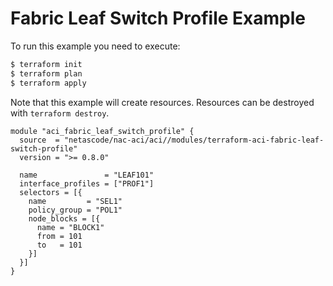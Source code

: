 <!-- BEGIN_TF_DOCS -->
# Fabric Leaf Switch Profile Example

To run this example you need to execute:

```bash
$ terraform init
$ terraform plan
$ terraform apply
```

Note that this example will create resources. Resources can be destroyed with `terraform destroy`.

```hcl
module "aci_fabric_leaf_switch_profile" {
  source  = "netascode/nac-aci/aci//modules/terraform-aci-fabric-leaf-switch-profile"
  version = ">= 0.8.0"

  name               = "LEAF101"
  interface_profiles = ["PROF1"]
  selectors = [{
    name         = "SEL1"
    policy_group = "POL1"
    node_blocks = [{
      name = "BLOCK1"
      from = 101
      to   = 101
    }]
  }]
}
```
<!-- END_TF_DOCS -->